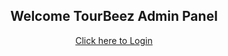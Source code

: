<h2 align="center">
Welcome TourBeez Admin Panel
</h2>

<p align="center"><a href="https://tourbeez.com/login">Click here to Login</a></p>

